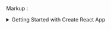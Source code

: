 Markup : <details>

<summary>Getting Started with Create React App </summary>
<p>
# Getting Started with Create React App

<!-- This project was bootstrapped with [Create React App](https://github.com/facebook/create-react-app). -->

## Available Scripts

<!--
In the project directory, you can run: -->

### `npm start`

<!-- Runs the app in the development mode.\
Open [http://localhost:3000](http://localhost:3000) to view it in the browser.

The page will reload if you make edits.\
You will also see any lint errors in the console. -->

### `npm test`

<!--
Launches the test runner in the interactive watch mode.\
See the section about [running tests](https://facebook.github.io/create-react-app/docs/running-tests) for more information. -->

### `npm run build`

<!-- Builds the app for production to the `build` folder.\
It correctly bundles React in production mode and optimizes the build for the best performance.

The build is minified and the filenames include the hashes.\
Your app is ready to be deployed!

See the section about [deployment](https://facebook.github.io/create-react-app/docs/deployment) for more information. -->

### `npm run eject`

<!-- Note: this is a one-way operation. Once you `eject`, you can’t go back!   -->
<!--
If you aren’t satisfied with the build tool and configuration choices, you can `eject` at any time. This command will remove the single build dependency from your project.

Instead, it will copy all the configuration files and the transitive dependencies (webpack, Babel, ESLint, etc) right into your project so you have full control over them. All of the commands except `eject` will still work, but they will point to the copied scripts so you can tweak them. At this point you’re on your own.

You don’t have to ever use `eject`. The curated feature set is suitable for small and middle deployments, and you shouldn’t feel obligated to use this feature. However we understand that this tool wouldn’t be useful if you couldn’t customize it when you are ready for it. -->

## Learn More

<!-- You can learn more in the [Create React App documentation](https://facebook.github.io/create-react-app/docs/getting-started).

To learn React, check out the [React documentation](https://reactjs.org/). -->

### Code Splitting

<!-- This section has moved here: [https://facebook.github.io/create-react-app/docs/code-splitting](https://facebook.github.io/create-react-app/docs/code-splitting) -->

### Analyzing the Bundle Size

<!-- This section has moved here: [https://facebook.github.io/create-react-app/docs/analyzing-the-bundle-size](https://facebook.github.io/create-react-app/docs/analyzing-the-bundle-size) -->

### Making a Progressive Web App

<!--
This section has moved here: [https://facebook.github.io/create-react-app/docs/making-a-progressive-web-app](https://facebook.github.io/create-react-app/docs/making-a-progressive-web-app) -->

### Advanced Configuration

<!-- This section has moved here: [https://facebook.github.io/create-react-app/docs/advanced-configuration](https://facebook.github.io/create-react-app/docs/advanced-configuration) -->

### Deployment

<!-- This section has moved here: [https://facebook.github.io/create-react-app/docs/deployment](https://facebook.github.io/create-react-app/docs/deployment) -->

### `npm run build` fails to minify

<!-- This section has moved here: [https://facebook.github.io/create-react-app/docs/troubleshooting#npm-run-build-fails-to-minify](https://facebook.github.io/create-react-app/docs/troubleshooting#npm-run-build-fails-to-minify) -->

    </p>

 </details>
